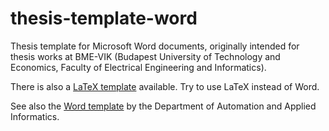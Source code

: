 thesis-template-word
====================

Thesis template for Microsoft Word documents, originally intended for thesis works at BME-VIK (Budapest University of Technology and Economics, Faculty of Electrical Engineering and Informatics). 

There is also a [LaTeX template](https://github.com/FTSRG/thesis-template-latex) available. Try to use LaTeX instead of Word.

See also the [Word template](https://www.aut.bme.hu/Pages/Gyik/Diploma) by the Department of Automation and Applied Informatics.
